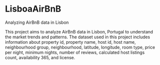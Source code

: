 # LisboaAirBnB
Analyzing AirBnB data in Lisbon

This project aims to analyze AirBnB data in Lisbon, Portugal to understand the market trends and patterns. The dataset used in this project includes information about property id, property name, host id, host name, neighbourhood group, neighbourhood, latitude, longitude, room type, price per night, minimum nights, number of reviews, calculated host listings count, availability 365, and license.
